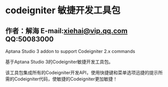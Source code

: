 codeigniter 敏捷开发工具包
=================

作者：解海   E-mail:xiehai@vip.qq.com    QQ:50083000
---------------------------------------------

Aptana Studio 3 addon to support Codeigniter 2.x commands

基于Aptana Studio 3的Codeigniter敏捷开发工具包。

该工具包集成所有的Codeigniter开发API，使用快捷键和菜单选项迅捷的提示所需的Codeigniter代码，使敏捷的Codeigniter更加敏捷！